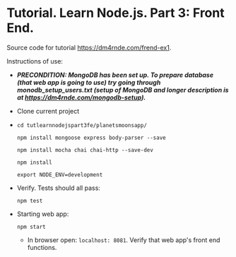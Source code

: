 
# Tutorial. Learn Node.js. Part 3: Front End.

Source code for tutorial https://dm4rnde.com/frend-ex1.


Instructions of use:

- ***PRECONDITION: MongoDB has been set up. To prepare database (that 
web app is going to use) try going through monodb_setup_users.txt 
(setup of MongoDB and longer description is at https://dm4rnde.com/mongodb-setup).***

- Clone current project

- 	`cd tutlearnnodejspart3fe/planetsmoonsapp/`	
	
	`npm install mongoose express body-parser --save`
	
	`npm install mocha chai chai-http --save-dev`
	
	`npm install`
	
	`export NODE_ENV=development`

- Verify. Tests should all pass:

	`npm test`

- Starting web app:

	`npm start`
	
	- In browser open: `localhost: 8081`. Verify that web app's front end functions.
	   